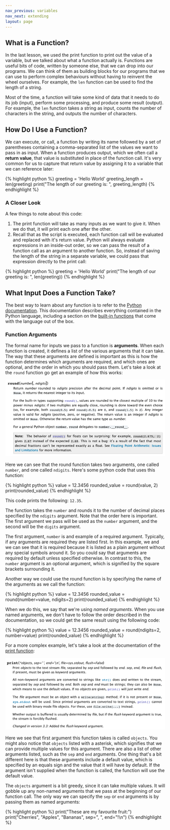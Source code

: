 ```yaml
---
nav_previous: variables
nav_next: extending
layout: page
---
```


## What is a Function?
In the last lesson, we used the print function to print out the value of a variable, but we talked about what a function actually is. Functions are useful bits of code, written by someone else, that we can drop into our programs. We can think of them as building blocks for our programs that we can use to perform complex behaviours without having to reinvent the wheel ourselves. For example, the `len` function can be used to find the length of a string. 

Most of the time, a function will take some kind of data that it needs to do its job (input), perform some processing, and produce some result (output). For example, the `len` function takes a string as input, counts the number of characters in the string, and outputs the number of characters.

## How Do I Use a Function?

We can execute, or call, a function by writing its name followed by a set of parentheses containing a comma-separated list of the values we want to pass in as input. When a function produces output, which we often call a **return value**, that value is substituted in place of the function call. It's very common for us to capture that return value by assigning it to a variable that we can reference later:

{% highlight python %}
greeting = 'Hello World'
greeting_length = len(greeting)
print("The length of our greeting is: ", greeting_length)
{% endhighlight %} 

<div class="aside" markdown="1">

### A Closer Look

A few things to note about this code: 
1. The print function will take as many inputs as we want to give it. When we do that, it will print each one after the other. 
2. Recall that as the script is executed, each function call will be evaluated and replaced with it's return value. Python will always evaluate expressions in an inside-out order, so we can pass the result of a function call as an argument to another function. So, instead of saving the length of the string in a separate variable, we could pass that expression directly to the print call: 

{% highlight python %}
greeting = 'Hello World'
print("The length of our greeting is: ", len(greeting))
{% endhighlight %}
 
</div>

## What Input Does a Function Take?

The best way to learn about any function is to refer to the [Python documentation](https://docs.python.org). This documentation describes everything contained in the Python language, including a section on the [built-in functions](https://docs.python.org/3/library/functions.html) that come with the language out of the box. 

### Function Arguments

The formal name for inputs we pass to a function is **arguments**. When each function is created, it defines a list of the various arguments that it can take. The way that these arguments are defined is important as this is how the function determines which arguments are required, and which ones are optional, and the order in which you should pass them. Let's take a look at the `round` function go get an example of how this works:

![Documentation for the round function](../assets/images/round-documentation.png)

Here we can see that the round function takes two arguments, one called `number`, and one called `ndigits`. Here's some python code that uses this function: 

{% highlight python %}
value = 12.3456
rounded_value = round(value, 2)
print(rounded_value)
{% endhighlight %} 

This code prints the following: `12.35`. 

The function takes the `number` and rounds it to the number of decimal places specified by the `ndigits` argument. Note that the order here is important. The first argument we pass will be used as the `number` argument, and the second will be the `digits` argument. 

The first argument, `number` is and example of a required argument. Typically, if any arguments are required they are listed first. In this example, we and we can see that it is required because it is listed as a plain argument without any special symbols around it. So you could say that arguments are required by default unless specified otherwise. In contrast to this, the `number` argument is an optional argument, which is signified by the square brackets surrounding it. 

Another way we could use the round function is by specifying the name of the arguments as we call the function: 

{% highlight python %}
value = 12.3456
rounded_value = round(number=value, ndigits=2)
print(rounded_value)
{% endhighlight %} 

When we do this, we say that we're using *named arguments*. When you use named arguments, we don't have to follow the order described in the documentation, so we could get the same result using the following code:

{% highlight python %}
value = 12.3456
rounded_value = round(ndigits=2, number=value)
print(rounded_value)
{% endhighlight %} 

For a more complex example, let's take a look at the documentation of the [print function](https://docs.python.org/3/library/functions.html#print):

![Documentation for the print function](../assets/images/print-documentation.png)

Here we see that first argument this function takes is called `objects`. You might also notice that `objects` listed with a asterisk, which signifies that we can provide multiple values for this argument. There are also a list of other arguments listed, such as the `sep` and `end` arguments. One thing that's a bit different here is that these arguments include a default value, which is specified by an equals sign and the value that it will have by default. If the argument isn't supplied when the function is called, the function will use the default value.

The `objects` argument is a bit greedy, since it can take multiple values. It will gobble up any non-named arguments that we pass at the beginning of our function call. The only way we can specify the `sep` or `end` arguments is by passing them as named arguments:

{% highlight python %}
print("These are my favourite fruit:")
print("Cherries", "Apples", "Bananas", sep=", ", end="!\n")
{% endhighlight %}                                                                                 

